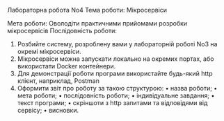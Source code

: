 Лабораторна робота No4
Тема роботи: Мікросервіси

Мета роботи: Оволодіти практичними прийомами розробки мікросервісів
Послідовність роботи:
1. Розбийте систему, розроблену вами у лабораторній роботі No3 на окремі
мікросервіси.
2. Мікросервіси можна запускати локально на окремих портах, або використати
Docker контейнери.
3. Для демонстрації роботи програми використайте будь-який http клієнт,
наприклад, Postman
7. Оформити звіт про роботу за такою структурою:
• назва роботи;
• мета роботи;
• послідовність роботи;
• індивідуальне завдання;
• текст програми;
• скріншоти з http запитами та відповідями від сервісу;
• висновки.
